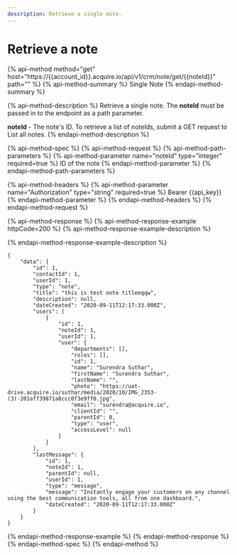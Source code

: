 ```yaml
---
description: Retrieve a single note.
---
```


# Retrieve a note

{% api-method method="get" host="https://{{account\_id}}.acquire.io/api/v1/crm/note/get/{{noteId}}" path="" %}
{% api-method-summary %}
Single Note
{% endapi-method-summary %}

{% api-method-description %}
Retrieve a single note. The **noteId** must be passed in to the endpoint as a path parameter.   
  
**noteId** - The note's ID. To retrieve a list of noteIds, submit a GET request to List all notes.
{% endapi-method-description %}

{% api-method-spec %}
{% api-method-request %}
{% api-method-path-parameters %}
{% api-method-parameter name="noteId" type="integer" required=true %}
ID of the note
{% endapi-method-parameter %}
{% endapi-method-path-parameters %}

{% api-method-headers %}
{% api-method-parameter name="Authorization" type="string" required=true %}
Bearer {{api\_key}}
{% endapi-method-parameter %}
{% endapi-method-headers %}
{% endapi-method-request %}

{% api-method-response %}
{% api-method-response-example httpCode=200 %}
{% api-method-response-example-description %}

{% endapi-method-response-example-description %}

```
{
    "data": {
        "id": 1,
        "contactId": 1,
        "userId": 1,
        "type": "note",
        "title": "this is test note titleeqqw",
        "description": null,
        "dateCreated": "2020-09-11T12:17:33.000Z",
        "users": [
            {
                "id": 1,
                "noteId": 1,
                "userId": 1,
                "user": {
                    "departments": [],
                    "roles": [],
                    "id": 1,
                    "name": "Surendra Suthar",
                    "firstName": "Surendra Suthar",
                    "lastName": "",
                    "photo": "https://uat-drive.acquire.io/suthar/media/2020/10/IMG_2353-(3)-201aff39871a8ccc0f3e9ff0.jpg",
                    "email": "surendra@acquire.io",
                    "clientId": "",
                    "parentId": 0,
                    "type": "user",
                    "accessLevel": null
                }
            }
        ],
        "lastMessage": {
            "id": 1,
            "noteId": 1,
            "parentId": null,
            "userId": 1,
            "type": "message",
            "message": "Instantly engage your customers on any channel using the best communication tools, all from one dashboard.",
            "dateCreated": "2020-09-11T12:17:33.000Z"
        }
    }
}
```
{% endapi-method-response-example %}
{% endapi-method-response %}
{% endapi-method-spec %}
{% endapi-method %}



